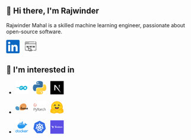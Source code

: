 ## 👋 Hi there, I'm Rajwinder

Rajwinder Mahal is a skilled machine learning engineer, passionate about open-source software.

<code><a href="https://www.linkedin.com/in/mahalrajwinder/" target="_blank"><img alt="Rajwinder Mahal | LinkedIn" height="36" src="./assets/linkedin.svg" /></a></code>
&nbsp;&nbsp;<code><a href="https://www.mahal.dev" target="_blank"><img alt="Rajwinder Mahal | RSM website" height="36" src="./assets/www.jpg" /></a></code>

## 👀 I'm interested in

- <code><a href="https://github.com/topics/go" target="_blank"><img height="36" src="./assets/go.png"></a></code>
  &nbsp;&nbsp;<code><a href="https://github.com/topics/python" target="_blank"><img height="36" src="./assets/python.png"></a></code>
  &nbsp;&nbsp;<code><a href="https://nextjs.org" target="_blank"><img height="36" src="./assets/nextjs.jpg"></a></code>

- <code><a href="https://github.com/topics/scikit-learn" target="_blank"><img height="36" src="./assets/scikit-learn.png"></a></code>
  &nbsp;&nbsp;<code><a href="https://github.com/topics/pytorch" target="_blank"><img height="36" src="./assets/pytorch.png"></a></code>
  &nbsp;&nbsp;<code><a href="https://github.com/huggingface" target="_blank"><img height="36" src="./assets/huggingface.png"></a></code>

- <code><a href="https://github.com/topics/docker" target="_blank"><img height="36" src="./assets/docker.png"></a></code>
  &nbsp;&nbsp;<code><a href="https://github.com/topics/kubernetes" target="_blank"><img height="36" src="./assets/kubernetes.png"></a></code>
  &nbsp;&nbsp;<code><a href="https://github.com/topics/terraform" target="_blank"><img height="36" src="./assets/terraform.png"></a></code>
